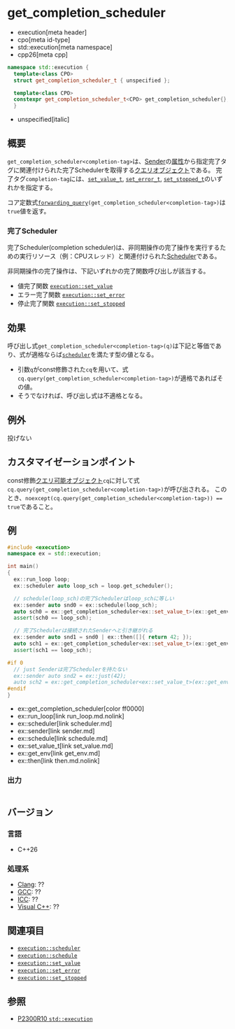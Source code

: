 # get_completion_scheduler
* execution[meta header]
* cpo[meta id-type]
* std::execution[meta namespace]
* cpp26[meta cpp]

```cpp
namespace std::execution {
  template<class CPO>
  struct get_completion_scheduler_t { unspecified };

  template<class CPO>
  constexpr get_completion_scheduler_t<CPO> get_completion_scheduler{};
  }
```
* unspecified[italic]

## 概要
`get_completion_scheduler<completion-tag>`は、[Sender](sender.md)の[属性](get_env.md)から指定完了タグに関連付けられた完了Schedulerを取得する[クエリオブジェクト](../queryable.md)である。
完了タグ`completion-tag`には、[`set_value_t`](set_value.md), [`set_error_t`](set_error.md), [`set_stopped_t`](set_stopped.md)のいずれかを指定する。

コア定数式[`forwarding_query`](forwarding_query.md.nolink)`(get_completion_scheduler<completion-tag>)`は`true`値を返す。


### 完了Scheduler
完了Scheduler(completion scheduler)は、非同期操作の完了操作を実行するための実行リソース（例：CPUスレッド）と関連付けられた[Scheduler](scheduler.md)である。

非同期操作の完了操作は、下記いずれかの完了関数呼び出しが該当する。

- 値完了関数 [`execution::set_value`](set_value.md)
- エラー完了関数 [`execution::set_error`](set_error.md) 
- 停止完了関数 [`execution::set_stopped`](set_stopped.md)


## 効果
呼び出し式`get_completion_scheduler<completion-tag>(q)`は下記と等価であり、式が適格ならば[`scheduler`](scheduler.md)を満たす型の値となる。

- 引数`q`がconst修飾された`cq`を用いて、式`cq.query(get_completion_scheduler<completion-tag>)`が適格であればその値。
- そうでなければ、呼び出し式は不適格となる。


## 例外
投げない


## カスタマイゼーションポイント
const修飾[クエリ可能オブジェクト](../queryable.md)`cq`に対して式`cq.query(get_completion_scheduler<completion-tag>)`が呼び出される。
このとき、`noexcept(cq.query(get_completion_scheduler<completion-tag>)) == true`であること。


## 例
```cpp
#include <execution>
namespace ex = std::execution;

int main()
{
  ex::run_loop loop;
  ex::scheduler auto loop_sch = loop.get_scheduler();

  // schedule(loop_sch)の完了Schedulerはloop_schに等しい
  ex::sender auto snd0 = ex::schedule(loop_sch);
  auto sch0 = ex::get_completion_scheduler<ex::set_value_t>(ex::get_env(snd0));
  assert(sch0 == loop_sch);

  // 完了Schedulerは接続されたSenderへと引き継がれる
  ex::sender auto snd1 = snd0 | ex::then([]{ return 42; });
  auto sch1 = ex::get_completion_scheduler<ex::set_value_t>(ex::get_env(snd1));
  assert(sch1 == loop_sch);

#if 0
  // just Senderは完了Schedulerを持たない
  ex::sender auto snd2 = ex::just(42);
  auto sch2 = ex::get_completion_scheduler<ex::set_value_t>(ex::get_env(snd2));
#endif
}
```
* ex::get_completion_scheduler[color ff0000]
* ex::run_loop[link run_loop.md.nolink]
* ex::scheduler[link scheduler.md]
* ex::sender[link sender.md]
* ex::schedule[link schedule.md]
* ex::set_value_t[link set_value.md]
* ex::get_env[link get_env.md]
* ex::then[link then.md.nolink]

### 出力
```
```


## バージョン
### 言語
- C++26

### 処理系
- [Clang](/implementation.md#clang): ??
- [GCC](/implementation.md#gcc): ??
- [ICC](/implementation.md#icc): ??
- [Visual C++](/implementation.md#visual_cpp): ??


## 関連項目
- [`execution::scheduler`](scheduler.md)
- [`execution::schedule`](schedule.md)
- [`execution::set_value`](set_value.md)
- [`execution::set_error`](set_error.md)
- [`execution::set_stopped`](set_stopped.md)


## 参照
- [P2300R10 `std::execution`](https://www.open-std.org/jtc1/sc22/wg21/docs/papers/2024/p2300r10.html)
